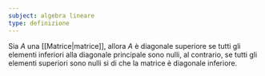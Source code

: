```yaml
---
subject: algebra lineare
type: definizione
---
```

Sia $A$ una [[Matrice|matrice]], allora $A$ è diagonale superiore se tutti gli elementi inferiori alla diagonale principale sono nulli, al contrario, se tutti gli elementi superiori sono nulli si di che la matrice è diagonale inferiore.